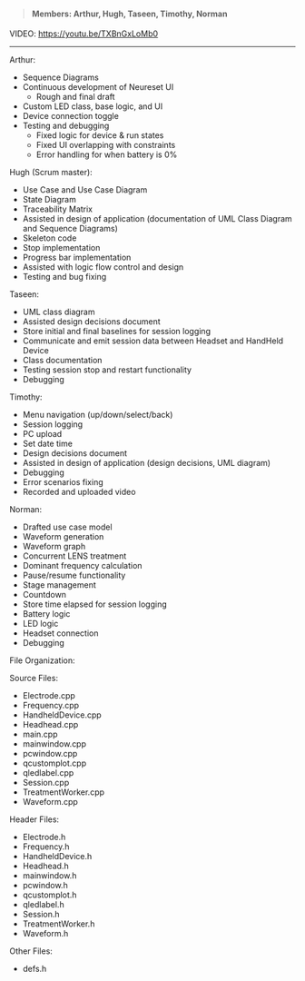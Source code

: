 > #### Members: Arthur, Hugh, Taseen, Timothy, Norman

VIDEO: https://youtu.be/TXBnGxLoMb0

--- 

Arthur:
 - Sequence Diagrams
 - Continuous development of Neureset UI
   - Rough and final draft
 - Custom LED class, base logic, and UI
 - Device connection toggle
 - Testing and debugging
   - Fixed logic for device & run states
   - Fixed UI overlapping with constraints
   - Error handling for when battery is 0%
  
Hugh (Scrum master):
  - Use Case and Use Case Diagram
  - State Diagram
  - Traceability Matrix
  - Assisted in design of application (documentation of UML Class Diagram and Sequence Diagrams)
  - Skeleton code
  - Stop implementation
  - Progress bar implementation
  - Assisted with logic flow control and design
  - Testing and bug fixing

Taseen:
- UML class diagram
- Assisted design decisions document
- Store initial and final baselines for session logging
- Communicate and emit session data between Headset and HandHeld Device
- Class documentation
- Testing session stop and restart functionality
- Debugging

Timothy:
- Menu navigation (up/down/select/back)
- Session logging
- PC upload
- Set date time
- Design decisions document
- Assisted in design of application (design decisions, UML diagram)
- Debugging
- Error scenarios fixing
- Recorded and uploaded video

Norman:
- Drafted use case model
- Waveform generation
- Waveform graph
- Concurrent LENS treatment
- Dominant frequency calculation
- Pause/resume functionality
- Stage management
- Countdown
- Store time elapsed for session logging
- Battery logic
- LED logic
- Headset connection
- Debugging

File Organization:

Source Files:
- Electrode.cpp
- Frequency.cpp
- HandheldDevice.cpp
- Headhead.cpp
- main.cpp
- mainwindow.cpp
- pcwindow.cpp
- qcustomplot.cpp
- qledlabel.cpp
- Session.cpp
- TreatmentWorker.cpp
- Waveform.cpp

Header Files:
- Electrode.h
- Frequency.h
- HandheldDevice.h
- Headhead.h
- mainwindow.h
- pcwindow.h
- qcustomplot.h
- qledlabel.h
- Session.h
- TreatmentWorker.h
- Waveform.h

Other Files:
- defs.h

